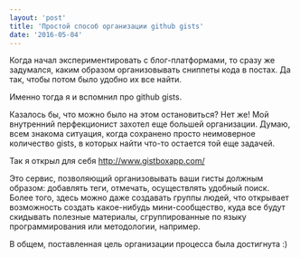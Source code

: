 ```yaml
---
layout: 'post'
title: 'Простой способ организации github gists'
date: '2016-05-04'
---
```


Когда начал экспериментировать с блог-платформами, то сразу же задумался, каким образом организовывать сниппеты кода в постах. Да так, чтобы потом было удобно их все найти.

Именно тогда я и вспомнил про github gists.

Казалось бы, что можно было на этом остановиться? Нет же! Мой внутренний перфекционист захотел еще большей организации. Думаю, всем знакома ситуация, когда сохранено просто неимоверное количество gists, в которых найти что-то остается той еще задачей.

Так я открыл для себя <http://www.gistboxapp.com/>

Это сервис, позволяющий организовывать ваши гисты должным образом: добавлять теги, отмечать, осуществлять удобный поиск. Более того, здесь можно даже создавать группы людей, что открывает возможность создать какое-нибудь мини-сообщество, куда все будут скидывать полезные материалы, сгруппированные по языку программирования или методологии, например.

В общем, поставленная цель организации процесса была достигнута :)
